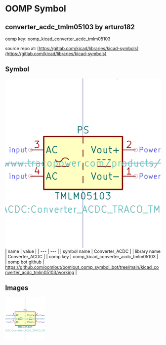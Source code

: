 # OOMP Symbol  
## converter_acdc_tmlm05103  by arturo182  
  
oomp key: oomp_kicad_converter_acdc_tmlm05103  
  
source repo at: [https://gitlab.com/kicad/libraries/kicad-symbols](https://gitlab.com/kicad/libraries/kicad-symbols)  
## Symbol  
  
[![working.png](working_600.png)](working.png)  
| name | value | 
| --- | --- | 
| symbol name | Converter_ACDC | 
| library name | Converter_ACDC | 
| oomp key | oomp_kicad_converter_acdc_tmlm05103 | 
| oomp bot github | https://github.com/oomlout/oomlout_oomp_symbol_bot/tree/main/kicad_converter_acdc_tmlm05103/working | 
## Images  
  
[![working.png](working_140.png)](working.png)  
